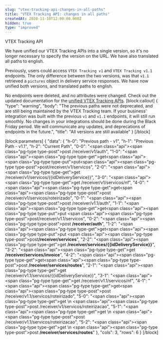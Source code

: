 ```yaml
---
slug: "vtex-tracking-api-changes-in-all-paths"
title: "VTEX Tracking API: changes in all paths"
createdAt: 2020-11-10T12:00:00.000Z
hidden: true
type: "improved"
---
```


<div class="badge" id="vtex-tracking-api">VTEX Tracking API</div>

We have unified our VTEX Tracking APIs into a single version, so it's no longer necessary to specify the version on the URL. We have also translated all paths to english. 

Previously, users could access `VTEX Tracking v1` and `VTEX Tracking v1.1` endpoints. The only difference between the two versions, was that `v1.1` retrieved a `pictures` object in delivery service responses. We have now unified both versions, and translated paths to english. 

No endpoints were deleted, and no attributes were changed. Check out the updated documentation for the [unified VTEX Tracking APIs](https://developers.vtex.com/vtex-developer-docs/reference/authentication).
[block:callout]
{
  "type": "warning",
  "body": "The previous paths were not deprecated, and are still being maintained by the VTEX Tracking team. If your business' integration was built with the previous `v1` and `v1.1` endpoints, it will still run smoothly. No changes in your integrations should be done during the Black Friday period. We will communicate any updates, and deprecations of endpoints in the future.",
  "title": "All versions are still available"
}
[/block]

[block:parameters]
{
  "data": {
    "h-0": "Previous path - v1",
    "h-1": "Previous Path - v1.1",
    "h-2": "Current Path",
    "0-0": "<span class=\"api\"><span class=\"pg-type type-post\">post</span> /receiver/v1/auth",
    "1-0": "<span class=\"api\"><span class=\"pg-type type-get\">get</span><span class=\"api\"> <span class=\"pg-type type-put\">put</span><span class=\"api\"><span class=\"pg-type type-post\">post</span>/receiver/v1/servicos",
    "2-0": "<span class=\"api\"><span class=\"pg-type type-get\">get</span> /receiver/v1/servicos/{{idDeliveryService}}",
    "3-0": "<span class=\"api\"><span class=\"pg-type type-get\">get</span> /receiver/v1/servicos/nf",
    "4-0": "<span class=\"api\"><span class=\"pg-type type-get\">get</span><span class=\"api\"><span class=\"pg-type type-post\">post</span> /receiver/v1/servicos/roteirizado",
    "0-1": "<span class=\"api\"><span class=\"pg-type type-post\">post</span> /receiver/v1.1/auth",
    "1-1": "<span class=\"api\"><span class=\"pg-type type-get\">get</span><span class=\"api\"><span class=\"pg-type type-put\">put</span> <span class=\"api\"><span class=\"pg-type type-post\">post</span>/receiver/v1.1/servicos",
    "0-2": "<span class=\"api\"><span class=\"pg-type type-post\">post</span> **/receiver/auth**",
    "1-2": "<span class=\"api\"><span class=\"pg-type type-get\">get</span><span class=\"api\"><span class=\"pg-type type-put\">put</span> <span class=\"api\"><span class=\"pg-type type-post\">post</span>**/receiver/services**",
    "2-2": "<span class=\"api\"><span class=\"pg-type type-get\">get</span> **/receiver/services/{{idDeliveryService}}**",
    "3-2": "<span class=\"api\"><span class=\"pg-type type-get\">get</span> **/receiver/services/invoice**",
    "4-2": "<span class=\"api\"><span class=\"pg-type type-get\">get</span><span class=\"api\"><span class=\"pg-type type-post\">post</span> **/receiver/services/routes**",
    "2-1": "<span class=\"api\"><span class=\"pg-type type-get\">get</span> /receiver/v1.1/servicos/{{idDeliveryService}}",
    "3-1": "<span class=\"api\"><span class=\"pg-type type-get\">get</span> /receiver/v1.1/servicos/nf",
    "4-1": "<span class=\"api\"><span class=\"pg-type type-get\">get</span><span class=\"api\"><span class=\"pg-type type-post\">post</span> /receiver/v1.1/servicos/roteirizado",
    "5-0": "<span class=\"api\"><span class=\"pg-type type-get\">get</span> \n <span class=\"api\"><span class=\"pg-type type-post\">post</span> /receiver/v1/servicos/roteirizacao",
    "5-1": "<span class=\"api\"><span class=\"pg-type type-get\">get</span> \n <span class=\"api\"><span class=\"pg-type type-post\">post</span> /receiver/v1.1/servicos/roteirizacao",
    "5-2": "<span class=\"api\"><span class=\"pg-type type-get\">get</span> \n <span class=\"api\"><span class=\"pg-type type-post\">post</span> **/receiver/services/routes**"
  },
  "cols": 3,
  "rows": 6
}
[/block]